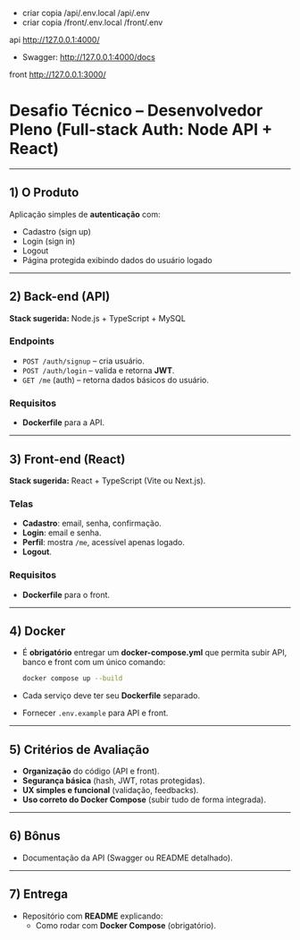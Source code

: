 - criar copia /api/.env.local /api/.env
- criar copia /front/.env.local /front/.env

api 
http://127.0.0.1:4000/
- Swagger: http://127.0.0.1:4000/docs

front
http://127.0.0.1:3000/

# Desafio Técnico – Desenvolvedor Pleno (Full-stack Auth: Node API + React)

---

## 1) O Produto

Aplicação simples de **autenticação** com:

- Cadastro (sign up)
- Login (sign in)
- Logout
- Página protegida exibindo dados do usuário logado

---

## 2) Back-end (API)

**Stack sugerida:** Node.js + TypeScript  + MySQL

### Endpoints

- `POST /auth/signup` – cria usuário.
- `POST /auth/login` – valida e retorna **JWT**.
- `GET /me` (auth) – retorna dados básicos do usuário.

### Requisitos

- **Dockerfile** para a API.

---

## 3) Front-end (React)

**Stack sugerida:** React + TypeScript (Vite ou Next.js).

### Telas

- **Cadastro**: email, senha, confirmação.
- **Login**: email e senha.
- **Perfil**: mostra `/me`, acessível apenas logado.
- **Logout**.

### Requisitos

- **Dockerfile** para o front.

---

## 4) Docker

- É **obrigatório** entregar um **docker-compose.yml** que permita subir API, banco e front com um único comando:
    
    ```bash
    docker compose up --build
    
    ```
    
- Cada serviço deve ter seu **Dockerfile** separado.
- Fornecer `.env.example` para API e front.

---

## 5) Critérios de Avaliação

- **Organização** do código (API e front).
- **Segurança básica** (hash, JWT, rotas protegidas).
- **UX simples e funcional** (validação, feedbacks).
- **Uso correto do Docker Compose** (subir tudo de forma integrada).

---

## 6) Bônus

- Documentação da API (Swagger ou README detalhado).

---

## 7) Entrega

- Repositório com **README** explicando:
    - Como rodar com **Docker Compose** (obrigatório).
